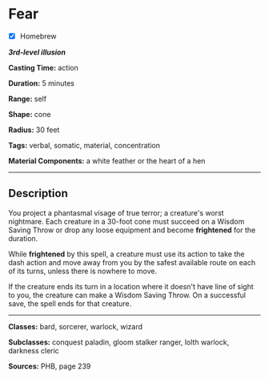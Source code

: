 # Fear

- [x] Homebrew

***3rd-level illusion***

**Casting Time:** action

**Duration:** 5 minutes

**Range:** self

**Shape:** cone

**Radius:** 30 feet

**Tags:** verbal, somatic, material, concentration

**Material Components:** a white feather or the heart of a hen

---

## Description
You project a phantasmal visage of true terror; a creature's worst nightmare.
Each creature in a 30-foot cone must succeed on a Wisdom Saving Throw or drop any loose equipment and become **frightened** for the duration.

While **frightened** by this spell, a creature must use its action to take the dash action and move away from you by the safest available route on each of its turns, unless there is nowhere to move.

If the creature ends its turn in a location where it doesn't have line of sight to you, the creature can make a Wisdom Saving Throw.
On a successful save, the spell ends for that creature.

---

**Classes:** bard, sorcerer, warlock, wizard

**Subclasses:** conquest paladin, gloom stalker ranger, lolth warlock, darkness cleric

**Sources:** PHB, page 239
